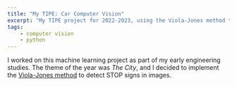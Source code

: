 ```yaml
---
title: "My TIPE: Car Computer Vision"
excerpt: "My TIPE project for 2022-2023, using the Viola-Jones method to detect STOP signs in images."
tags:
    - computer vision
    - python
---
```


I worked on this machine learning project as part of my early engineering studies. The theme of the year was *The City*, and I decided to implement the [Viola-Jones method](https://en.wikipedia.org/wiki/Viola–Jones_object_detection_framework) to detect STOP signs in images.